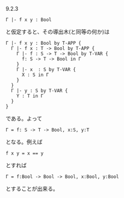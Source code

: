 9.2.3

```
Γ |- f x y : Bool
```
と仮定すると、その導出木(と同等の何か)は

```
Γ |- f x y : Bool by T-APP {
  Γ |- f x : T -> Bool by T-APP {
    Γ |- f : S -> T -> Bool by T-VAR {
      f: S -> T -> Bool in Γ
    }
    Γ |- x  : S by T-VAR {
      X : S in Γ
    }
  }
  Γ |- y : S by T-VAR {
    Y : T in Γ
  }
}
```
である。よって

```
Γ = f: S -> T -> Bool, x:S, y:T
```

となる。例えば

```
f x y = x == y
```
とすれば

```
Γ = f:Bool -> Bool -> Bool, x:Bool, y:Bool
```
とすることが出来る。
